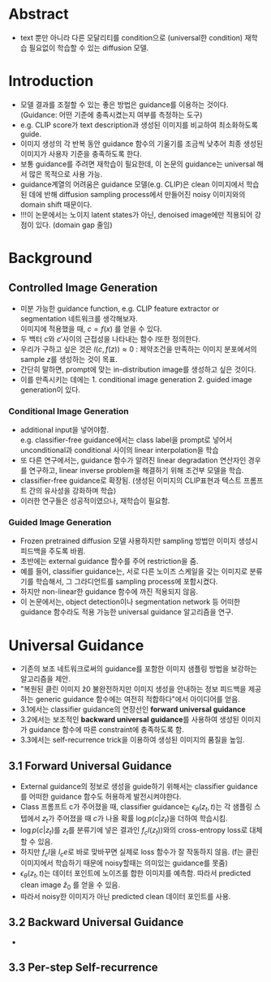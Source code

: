 # Abstract
- text 뿐만 아니라 다른 모달리티를 condition으로 (universal한 condition) 재학습 필요없이 학습할 수 있는 diffusion 모델.

# Introduction
- 모델 결과를 조절할 수 있는 좋은 방법은 guidance를 이용하는 것이다. (Guidance: 어떤 기준에 충족시켰는지 여부를 측정하는 도구)
- e.g. CLIP score가 text description과 생성된 이미지를 비교하여 최소화하도록 guide.
- 이미지 생성의 각 반복 동안 guidance 함수의 기울기를 조금씩 낮추어 최종 생성된 이미지가 사용자 기준을 충족하도록 한다.
- 보통 guidance를 주려면 재학습이 필요한데, 이 논문의 guidance는 universal 해서 많은 목적으로 사용 가능.
- guidance계열의 어려움은 guidance 모델(e.g. CLIP)은 clean 이미지에서 학습된 데에 반해 diffusion sampling process에서 만들어진 noisy 이미지와의 domain shift 때문이다.
- !!!이 논문에서는 노이지 latent states가 아닌, denoised image에만 적용되어 강점이 있다. (domain gap 줄임)


# Background
## Controlled Image Generation
- 미분 가능한 guidance function, e.g. CLIP feature extractor or segmentation 네트워크를 생각해보자.  
  이미지에 적용했을 때, $c = f(x)$ 를 얻을 수 있다.
- 두 백터  $c$와 $c'$사이의 근접성을 나타내는 함수 $l$또한 정의한다.
- 우리가 구하고 싶은 것은 $l(c, f(z)) \approx 0$ : 제약조건을 만족하는 이미지 분포에서의 sample $z$를 생성하는 것이 목표.
- 간단히 말하면, prompt에 맞는 in-distribution image를 생성하고 싶은 것이다.
- 이를 만족시키는 데에는 1. conditional image generation 2. guided image generation이 있다.

### Conditional Image Generation
- additional input을 넣어야함.  
 e.g. classifier-free guidance에서는 class label을 prompt로 넣어서 unconditional과 conditional 사이의 linear interpolation을 학습
- 또 다른 연구에서는, guidance 함수가 알려진 linear degradation 연산자인 경우를 연구하고, linear inverse problem을 해결하기 위해 조건부 모델을 학습.
- classifier-free guidance로 확장됨. (생성된 이미지의 CLIP표현과 텍스트 프롬프트 간의 유사성을 강화하며 학습)
- 이러한 연구들은 성공적이였으나, 재학습이 필요함.
  
### Guided Image Generation
- Frozen pretrained diffusion 모델 사용하지만 sampling 방법만 이미지 생성시 피드백을 주도록 바뀜.
- 초반에는 external guidance 함수를 주어 restriction을 줌.
- 예를 들어, classifier guidance는, 서로 다른 노이즈 스케일을 갖는 이미지로 분류기를 학습해서, 그 그라디언트를 sampling process에 포함시켰다.
- 하지만 non-linear한 guidance 함수에 까진 적용되지 않음.
- 이 논문에서는, object detection이나 segmentation network 등 어떠한 guidance 함수라도 적용 가능한 universal guidance 알고리즘을 연구.


# Universal Guidance
- 기존의 보조 네트워크로써의 guidance를 포함한 이미지 샘플링 방법을 보강하는 알고리즘을 제안.
- "복원된 클린 이미지 ẑ0 불완전하지만 이미지 생성을 안내하는 정보 피드백을 제공하는 generic guidance 함수에는 여전히 적합하다"에서 아이디어를 얻음.
- 3.1에서는 classifier guidance의 연장선인 **forward universal guidance**
- 3.2에서는 보조적인 **backward universal guidance**를 사용하여 생성된 이미지가 guidance 함수에 따른 constraint에 충족하도록 함.
- 3.3에서는 self-recurrence trick을 이용하여 생성된 이미지의 품질을 높임.

## 3.1 Forward Universal Guidance
- External guidance의 정보로 생성을 guide하기 위해서는 classifier guidance를 어떠한 guidance 함수도 허용하게 발전시켜야한다.
- Class 프롬프트 c가 주어졌을 때, classifier guidance는 $ϵ_θ (z_t , t)$는 각 샘플링 스텝에서 $z_t$가 주어졌을 때 $c$가 나올 확률 $\log p(c|z_t)$을 더하여 학습시킴.
- $\log p(c|z_t)$를 $z_t$를 분류기에 넣은 결과인 $f_cl(z_t))$와의 cross-entropy loss로 대체할 수 있음.
- 하지만 $f_cl$을 $l_ce$로 바로 맞바꾸면 실제로 loss 함수가 잘 작동하지 않음. (f는 클린 이미지에서 학습하기 때문에 noisy할때는 의미있는 guidance를 못줌)
- $ϵ_θ (z_t , t)$는 데이터 포인트에 노이즈를 합한 이미지를 예측함. 따라서 predicted clean image $\hat z_0$ 를 얻을 수 있음.
- 따라서 noisy한 이미지가 아닌 predicted clean 데이터 포인트를 사용.
  
## 3.2 Backward Universal Guidance
- 


## 3.3 Per-step Self-recurrence













